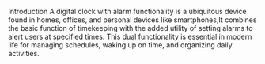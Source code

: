 Introduction
A digital clock with alarm functionality is a ubiquitous device found in homes, offices, and personal devices like smartphones,It combines the basic function of timekeeping with the added utility of setting alarms to alert users at specified times. 
This dual functionality is essential in modern life for managing schedules, waking up on time, and organizing daily activities.
